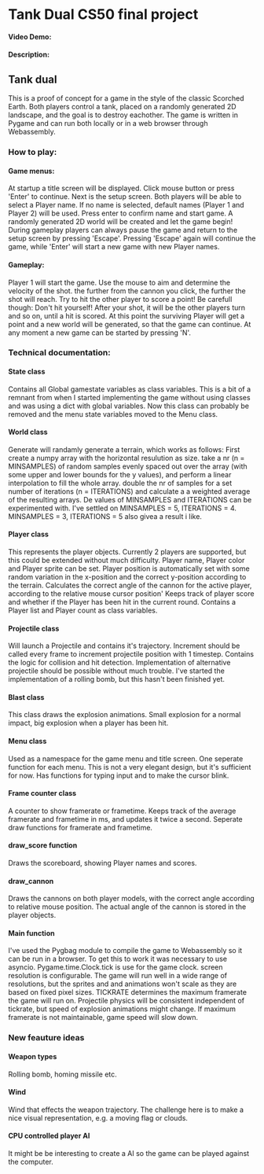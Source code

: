 # Tank Dual CS50 final project
#### Video Demo:  <URL HERE>
#### Description:

## Tank dual

This is a proof of concept for a game in the style of the classic Scorched Earth. Both players control a tank, placed on a randomly generated 2D landscape, and the goal is to destroy eachother.
The game is written in Pygame and can run both locally or in a web browser through Webassembly.

### How to play:

#### Game menus:
At startup a title screen will be displayed. Click mouse button or press 'Enter' to continue.
Next is the setup screen. Both players will be able to select a Player name. If no name is selected, default names (Player 1 and Player 2) will be used. Press enter to confirm name and start game. A randomly generated 2D world will be created and let the game begin!
During gameplay players can always pause the game and return to the setup screen by pressing 'Escape'. Pressing 'Escape' again will continue the game, while 'Enter' will start a new game with new Player names.

#### Gameplay:
Player 1 will start the game. Use the mouse to aim and determine the velocity of the shot. the further from the cannon you click, the further the shot will reach. Try to hit the other player to score a point! Be carefull though: Don't hit yourself!
After your shot, it will be the other players turn and so on, until a hit is scored. At this point the surviving Player will get a point and a new world will be generated, so that the game can continue.
At any moment a new game can be started by pressing 'N'.


### Technical documentation:

#### State class
Contains all Global gamestate variables as class variables. This is a bit of a remnant from when I started implementing the game without using classes and was using a dict with global variables. Now this class can probably be removed and the menu state variables moved to the Menu class.

#### World class
Generate will randamly generate a terrain, which works as follows:
First create a numpy array with the horizontal resulution as size.
take a nr (n = MINSAMPLES) of random samples evenly spaced out over the array (with some upper and lower bounds for the y values), and perform a linear interpolation to fill the whole array.
double the nr of samples for a set number of iterations (n = ITERATIONS) and calculate a a weighted average of the resulting arrays.
De values of MINSAMPLES and ITERATIONS can be experimented with.
I've settled on MINSAMPLES = 5, ITERATIONS = 4.
MINSAMPLES = 3, ITERATIONS = 5 also givea a result i like.

#### Player class
This represents the player objects. Currently 2 players are supported, but this could be extended without much difficulty.
Player name, Player color and Player sprite can be set.
Player position is automatically set with some random variation in the x-position and the correct y-position according to the terrain.
Calculates the correct angle of the cannon for the active player, according to the relative mouse cursor position'
Keeps track of player score and whether if the Player has been hit in the current round.
Contains a Player list and Player count as class variables.

#### Projectile class
Will launch a Projectile and contains it's trajectory.
Increment should be called every frame to increment projectile position with 1 timestep.
Contains the logic for collision and hit detection. Implementation of alternative projectile should be possible without much trouble. I've started the implementation of a rolling bomb, but this hasn't been finished yet.

#### Blast class
This class draws the explosion animations. Small explosion for a normal impact, big explosion when a player has been hit.

#### Menu class
Used as a namespace for the game menu and title screen. One seperate function for each menu. This is not a very elegant design, but it's sufficient for now.
Has functions for typing input and to make the cursor blink.

#### Frame counter class
A counter to show framerate or frametime. Keeps track of the average framerate and frametime in ms, and updates it twice a second.
Seperate draw functions for framerate and frametime.

#### draw_score function
Draws the scoreboard, showing Player names and scores.

#### draw_cannon
Draws the cannons on both player models, with the correct angle according to relative mouse position.
The actual angle of the cannon is stored in the player objects.

#### Main function
I've used the Pygbag module to compile the game to Webassembly so it can be run in a browser. To get this to work it was necessary to use asyncio.
Pygame.time.Clock.tick is use for the game clock.
screen resolution is configurable. The game will run well in a wide range of resolutions, but the sprites and and animations won't scale as they are based on fixed pixel sizes.
TICKRATE determines the maximum framerate the game will run on. Projectile physics will be consistent independent of tickrate, but speed of explosion animations might change.
If maximum framerate is not maintainable, game speed will slow down.


### New feauture ideas

#### Weapon types
Rolling bomb, homing missile etc.

#### Wind 
Wind that effects the weapon trajectory. The challenge here is to make a nice visual representation, e.g. a moving flag or clouds.

#### CPU controlled player AI
It might be  be interesting to create a AI so the game can be played against the computer.



